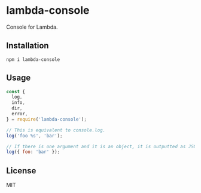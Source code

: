 # lambda-console

Console for Lambda.

## Installation

```
npm i lambda-console
```

## Usage

``` javascript
const {
  log,
  info,
  dir,
  error,
} = require('lambda-console');

// This is equivalent to console.log.
log('foo %s', 'bar');

// If there is one argument and it is an object, it is outputted as JSON.
log({ foo: 'bar' });
```

## License

MIT
